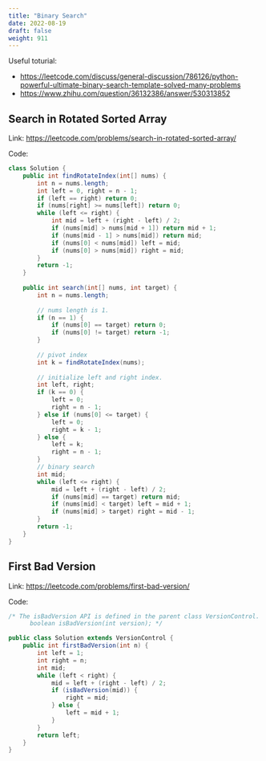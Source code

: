 ```yaml
---
title: "Binary Search"
date: 2022-08-19
draft: false
weight: 911
---
```


Useful toturial:

* https://leetcode.com/discuss/general-discussion/786126/python-powerful-ultimate-binary-search-template-solved-many-problems
* https://www.zhihu.com/question/36132386/answer/530313852

## Search in Rotated Sorted Array

Link: https://leetcode.com/problems/search-in-rotated-sorted-array/

Code:

```java
class Solution {
    public int findRotateIndex(int[] nums) {
        int n = nums.length;
        int left = 0, right = n - 1;
        if (left == right) return 0;
        if (nums[right] >= nums[left]) return 0;
        while (left <= right) {
            int mid = left + (right - left) / 2;
            if (nums[mid] > nums[mid + 1]) return mid + 1;
            if (nums[mid - 1] > nums[mid]) return mid;
            if (nums[0] < nums[mid]) left = mid;
            if (nums[0] > nums[mid]) right = mid;
        }
        return -1;
    }
    
    public int search(int[] nums, int target) {
        int n = nums.length;
        
        // nums length is 1.
        if (n == 1) {
            if (nums[0] == target) return 0;
            if (nums[0] != target) return -1;
        }
        
        // pivot index
        int k = findRotateIndex(nums);
        
        // initialize left and right index.
        int left, right;
        if (k == 0) {
            left = 0;
            right = n - 1;
        } else if (nums[0] <= target) {
            left = 0;
            right = k - 1;
        } else {
            left = k;
            right = n - 1;
        }
        // binary search
        int mid;
        while (left <= right) {
            mid = left + (right - left) / 2; 
            if (nums[mid] == target) return mid;
            if (nums[mid] < target) left = mid + 1;
            if (nums[mid] > target) right = mid - 1;
        }
        return -1;
    }
}
```

## First Bad Version

Link: https://leetcode.com/problems/first-bad-version/

Code:

```java
/* The isBadVersion API is defined in the parent class VersionControl.
      boolean isBadVersion(int version); */

public class Solution extends VersionControl {
    public int firstBadVersion(int n) {
        int left = 1;
        int right = n;
        int mid;
        while (left < right) {
            mid = left + (right - left) / 2;
            if (isBadVersion(mid)) {
                right = mid;
            } else {
                left = mid + 1;
            }
        }
        return left;
    }
}
```
